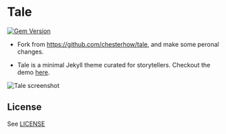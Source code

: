 # Tale

[![Gem Version](https://badge.fury.io/rb/tale.svg)](https://badge.fury.io/rb/tale)

- Fork from https://github.com/chesterhow/tale, and make some peronal changes. 

- Tale is a minimal Jekyll theme curated for storytellers. Checkout the demo [here](https://chesterhow.github.io/tale/).

![Tale screenshot](http://i.imgur.com/pXZrtmo.png)

## License
See [LICENSE](https://github.com/chesterhow/tale/blob/master/LICENSE)
